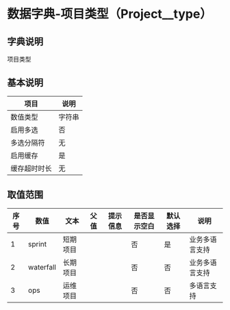 # 数据字典-项目类型（Project__type）
## 字典说明
项目类型

## 基本说明
| 项目 | 说明 |
| ---- | ---- |
| 数值类型 | 字符串 |
| 启用多选 | 否 |
| 多选分隔符 | 无 |
| 启用缓存 | 是 |
| 缓存超时时长 | 无 |

## 取值范围
| 序号 | 数值 | 文本 | 父值 | 提示信息 | 是否显示空白 | 默认选择 | 说明 |
| ---- | ---- | ---- | ---- | ---- | ---- | ---- | ---- |
| 1 | sprint | 短期项目 |  |  | 否 | 是 | 业务多语言支持 |
| 2 | waterfall | 长期项目 |  |  | 否 | 否 | 业务多语言支持 |
| 3 | ops | 运维项目 |  |  | 否 | 否 | 多语言支持 |

